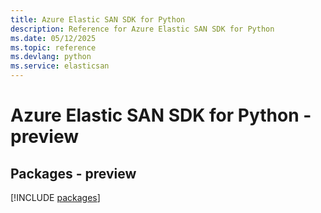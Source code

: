 ```yaml
---
title: Azure Elastic SAN SDK for Python
description: Reference for Azure Elastic SAN SDK for Python
ms.date: 05/12/2025
ms.topic: reference
ms.devlang: python
ms.service: elasticsan
---
```

# Azure Elastic SAN SDK for Python - preview
## Packages - preview
[!INCLUDE [packages](elastic-san-index.md)]